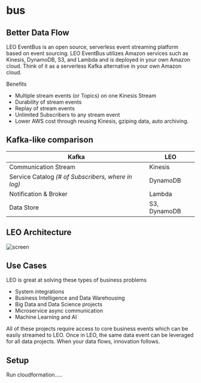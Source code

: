 # bus

## Better Data Flow
LEO EventBus is an open source, serverless event streaming platform based on event sourcing. LEO EventBus utilizes Amazon services such as Kinesis, DynamoDB, S3, and Lambda and is deployed in your own Amazon cloud. Think of it as a serverless Kafka alternative in your own Amazon cloud. 

Benefits
- Multiple stream events (or Topics) on one Kinesis Stream
- Durability of stream events 
- Replay of stream events
- Unlimited Subscribers to any stream event
- Lower AWS cost through reusing Kinesis, gziping data, auto archiving.   

## Kafka-like comparison
Kafka | LEO
------------ | -------------
Communication Stream | Kinesis
Service Catalog *(# of Subscribers, where in log)* | DynamoDB
Notification & Broker | Lambda
Data Store | S3, DynamoDB

## LEO Architecture
![screen](https://user-images.githubusercontent.com/16600791/32670968-d7a1bf2e-c602-11e7-9f0c-d13d1c07fb94.png)

## Use Cases
LEO is great at solving these types of business problems
- System integrations
- Business Intelligence and Data Warehousing
- Big Data and Data Science projects
- Microservice async communication
- Machine Learning and AI

All of these projects require access to core business events which can be easily streamed to LEO. Once in LEO, the same data event can be leveraged for all data projects. When your data flows, innovation follows.  

## Setup

Run cloudformation.....

